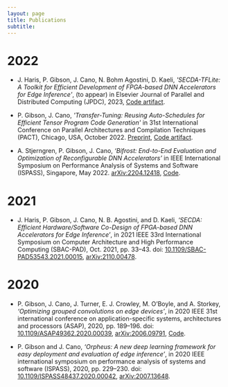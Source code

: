 ```yaml
---
layout: page
title: Publications
subtitle:
---
```


# 2022

- J. Haris, P. Gibson, J. Cano, N. Bohm Agostini, D. Kaeli, *'SECDA-TFLite: A Toolkit for Efficient Development of FPGA-based DNN Accelerators for Edge Inference'*, (to appear) in Elsevier Journal of Parallel and Distributed Computing (JPDC), 2023, [Code artifact](https://github.com/gicLAB/SECDA-TFLite).

- P. Gibson, J. Cano,  *'Transfer-Tuning: Reusing Auto-Schedules for Efficient Tensor Program Code Generation'* in 31st International Conference on Parallel Architectures and Compilation Techniques (PACT), Chicago, USA, October 2022. [Preprint](https://arxiv.org/abs/2201.05587), [Code artifact](https://github.com/gicLAB/transfer-tuning).

- A. Stjerngren, P. Gibson, J. Cano, *‘Bifrost: End-to-End Evaluation and Optimization of Reconfigurable DNN Accelerators’* in IEEE International Symposium on Performance Analysis of Systems and Software (ISPASS), Singapore, May 2022. [arXiv:2204.12418](https://arxiv.org/abs/2204.12418), [Code](https://github.com/gicLAB/bifrost).


# 2021

- J. Haris, P. Gibson, J. Cano, N. B. Agostini, and D. Kaeli, *‘SECDA: Efficient Hardware/Software Co-Design of FPGA-based DNN Accelerators for Edge Inference’*, in 2021 IEEE 33rd International Symposium on Computer Architecture and High Performance Computing (SBAC-PAD), Oct. 2021, pp. 33–43. doi: [10.1109/SBAC-PAD53543.2021.00015](https://ieeexplore.ieee.org/document/9651579), [arXiv:2110.00478](https://arxiv.org/abs/2110.00478).


# 2020

- P. Gibson, J. Cano, J. Turner, E. J. Crowley, M. O’Boyle, and A. Storkey, *‘Optimizing grouped convolutions on edge devices’*, in 2020 IEEE 31st international conference on application-specific systems, architectures and processors (ASAP), 2020, pp. 189–196. doi: [10.1109/ASAP49362.2020.00039](https://ieeexplore.ieee.org/document/9153227/), [arXiv:2006.09791](https://arxiv.org/abs/2006.09791), [Code](https://github.com/apache/tvm/blob/main/python/tvm/topi/x86/group_conv2d.py#L109).

- P. Gibson and J. Cano, *‘Orpheus: A new deep learning framework for easy deployment and evaluation of edge inference’*, in 2020 IEEE international symposium on performance analysis of systems and software (ISPASS), 2020, pp. 229–230. doi: [10.1109/ISPASS48437.2020.00042](https://ieeexplore.ieee.org/document/9238597), [arXiv:2007.13648](https://arxiv.org/abs/2007.13648).
